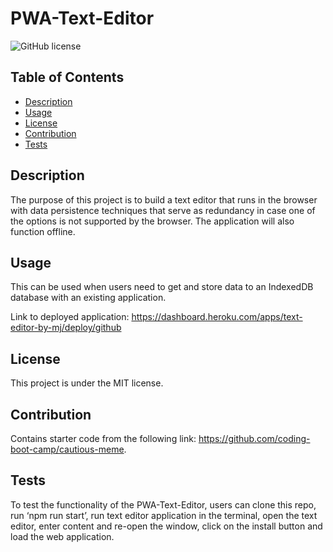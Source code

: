 # PWA-Text-Editor
![GitHub license](https://img.shields.io/badge/license-MIT-blue.svg)


## Table of Contents
- [Description](#description)
- [Usage](#usage)
- [License](#license)
- [Contribution](#contribution)
- [Tests](#tests)


## Description
The purpose of this project is to build a text editor that runs in the browser with data persistence techniques that serve as redundancy in case one of the options is not supported by the browser. The application will also function offline.

## Usage
This can be used when users need to get and store data to an IndexedDB database with an existing application.

Link to deployed application: https://dashboard.heroku.com/apps/text-editor-by-mj/deploy/github


## License
This project is under the MIT license.


## Contribution
Contains starter code from the following link: https://github.com/coding-boot-camp/cautious-meme. 


## Tests
To test the functionality of the PWA-Text-Editor, users can clone this repo, run ‘npm run start’, run text editor application in the terminal, open the text editor, enter content and re-open the window, click on the install button and load the web application.


